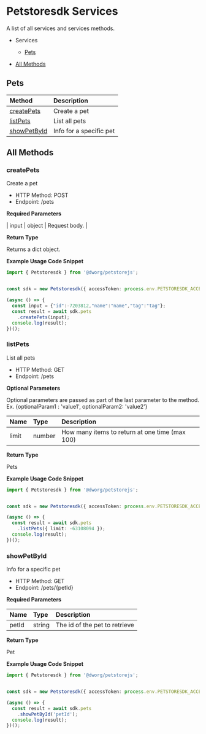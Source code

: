 # Petstoresdk Services
A list of all services and services methods.
- Services

    - [Pets](#pets)
- [All Methods](#all-methods)


## Pets

| Method    | Description|
| :-------- | :----------|
| [createPets](#createpets) | Create a pet |
| [listPets](#listpets) | List all pets |
| [showPetById](#showpetbyid) | Info for a specific pet |




## All Methods


### **createPets**
Create a pet
- HTTP Method: POST
- Endpoint: /pets

**Required Parameters**

| input | object | Request body. |



**Return Type**

Returns a dict object.

**Example Usage Code Snippet**
```Typescript
import { Petstoresdk } from '@dworg/petstorejs';


const sdk = new Petstoresdk({ accessToken: process.env.PETSTORESDK_ACCESS_TOKEN });

(async () => {
  const input = {"id":-7203812,"name":"name","tag":"tag"};
  const result = await sdk.pets
    .createPets(input);
  console.log(result);
})();

```

### **listPets**
List all pets
- HTTP Method: GET
- Endpoint: /pets


**Optional Parameters**

Optional parameters are passed as part of the last parameter to the method. Ex. {optionalParam1 : 'value1', optionalParam2: 'value2'}

| Name    | Type| Description |
| :-------- | :----------| :----------|
| limit | number | How many items to return at one time (max 100) |


**Return Type**

Pets

**Example Usage Code Snippet**
```Typescript
import { Petstoresdk } from '@dworg/petstorejs';


const sdk = new Petstoresdk({ accessToken: process.env.PETSTORESDK_ACCESS_TOKEN });

(async () => {
  const result = await sdk.pets
    .listPets({ limit: -63108094 });
  console.log(result);
})();

```

### **showPetById**
Info for a specific pet
- HTTP Method: GET
- Endpoint: /pets/{petId}

**Required Parameters**

| Name    | Type| Description |
| :-------- | :----------| :----------|
| petId | string | The id of the pet to retrieve |



**Return Type**

Pet

**Example Usage Code Snippet**
```Typescript
import { Petstoresdk } from '@dworg/petstorejs';


const sdk = new Petstoresdk({ accessToken: process.env.PETSTORESDK_ACCESS_TOKEN });

(async () => {
  const result = await sdk.pets
    .showPetById('petId');
  console.log(result);
})();

```



<!-- This file was generated by liblab | https://liblab.com/ | https://liblab.com -->


